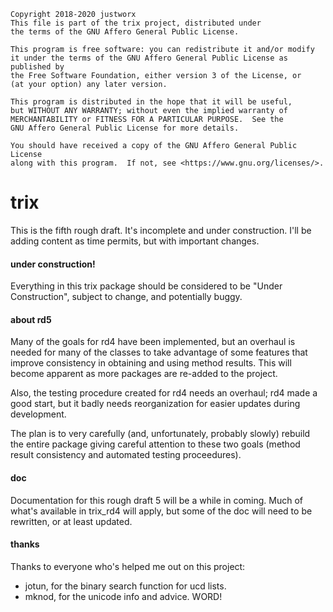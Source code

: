 
    
    Copyright 2018-2020 justworx
    This file is part of the trix project, distributed under
    the terms of the GNU Affero General Public License.
    
    This program is free software: you can redistribute it and/or modify
    it under the terms of the GNU Affero General Public License as published by
    the Free Software Foundation, either version 3 of the License, or
    (at your option) any later version.
    
    This program is distributed in the hope that it will be useful,
    but WITHOUT ANY WARRANTY; without even the implied warranty of
    MERCHANTABILITY or FITNESS FOR A PARTICULAR PURPOSE.  See the
    GNU Affero General Public License for more details.
    
    You should have received a copy of the GNU Affero General Public License
    along with this program.  If not, see <https://www.gnu.org/licenses/>.
    


# trix

This is the fifth rough draft. It's incomplete and under construction.
I'll be adding content as time permits, but with important changes.


#### under construction!

Everything in this trix package should be considered to be "Under 
Construction", subject to change, and potentially buggy.


#### about rd5

Many of the goals for rd4 have been implemented, but an overhaul is
needed for many of the classes to take advantage of some features that
improve consistency in obtaining and using method results. This will
become apparent as more packages are re-added to the project. 

Also, the testing procedure created for rd4 needs an overhaul; rd4 
made a good start, but it badly needs reorganization for easier 
updates during development.

The plan is to very carefully (and, unfortunately, probably slowly)
rebuild the entire package giving careful attention to these two
goals (method result consistency and automated testing proceedures).


#### doc

Documentation for this rough draft 5 will be a while in coming. Much
of what's available in trix_rd4 will apply, but some of the doc will
need to be rewritten, or at least updated.


#### thanks

Thanks to everyone who's helped me out on this project:

 * jotun, for the binary search function for ucd lists.
 * mknod, for the unicode info and advice. WORD!

